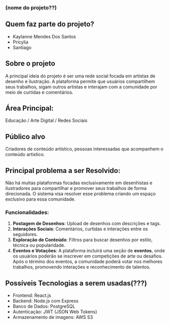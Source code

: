### (nome do projeto??)

## Quem faz parte do projeto? 
- Kaylanne Mendes Dos Santos
- Pricylia
- Santiago

## Sobre o projeto
A principal ideia do projeto é ser uma rede social focada em artistas de desenho e ilustração. A plataforma permite que usuários compartilhem seus trabalhos, sigam outros artistas e interajam com a comunidade por meio de curtidas e comentários.

## Área Principal:
Educação / Arte Digital / Redes Sociais

## Público alvo
Criadores de conteúdo artístico, pessoas interessadas que acompanhem o conteúdo artistico.

## Principal problema a ser Resolvido:
Não há muitas plataformas focadas exclusivamente em desenhistas e ilustradores para compartilhar e promover seus trabalhos de forma direcionada. O sistema visa resolver esse problema criando um espaço exclusivo para essa comunidade.

### Funcionalidades:
1. **Postagem de Desenhos**: Upload de desenhos com descrições e tags.
2. **Interações Sociais**: Comentários, curtidas e interações entre os seguidores.
3. **Exploração de Conteúdo**: Filtros para buscar desenhos por estilo, técnica ou popularidade.
4. **Eventos e Votações**: A plataforma incluirá uma seção de **eventos**, onde os usuários poderão se inscrever em competições de arte ou desafios. Após o término dos eventos, a comunidade poderá votar nos melhores trabalhos, promovendo interações e reconhecimento de talentos.

## Possíveis Tecnologias a serem usadas(???)
- Frontend: React.js
- Backend: Node.js com Express
- Banco de Dados: PostgreSQL
- Autenticação: JWT (JSON Web Tokens)
- Armazenamento de imagens: AWS S3

